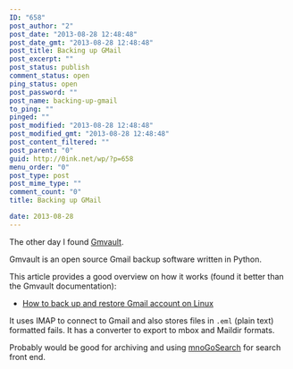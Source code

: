 ```yaml
---
ID: "658"
post_author: "2"
post_date: "2013-08-28 12:48:48"
post_date_gmt: "2013-08-28 12:48:48"
post_title: Backing up GMail
post_excerpt: ""
post_status: publish
comment_status: open
ping_status: open
post_password: ""
post_name: backing-up-gmail
to_ping: ""
pinged: ""
post_modified: "2013-08-28 12:48:48"
post_modified_gmt: "2013-08-28 12:48:48"
post_content_filtered: ""
post_parent: "0"
guid: http://0ink.net/wp/?p=658
menu_order: "0"
post_type: post
post_mime_type: ""
comment_count: "0"
title: Backing up GMail

date: 2013-08-28
---
```


The other day I found <a href="http://gmvault.org/index.html">Gmvault</a>.

Gmvault is an open source Gmail backup software written in Python.

This article provides a good overview on how it works (found it better than the Gmvault documentation):

<ul>
<li><a href="http://xmodulo.com/2013/08/how-to-back-up-and-restore-gmail-account-on-linux.html">How to back up and restore Gmail account on Linux</a></li>
</ul>

It uses IMAP to connect to Gmail and also stores files in <code>.eml</code> (plain text) formatted fails.  It has a converter to export to mbox and Maildir formats.

Probably would be good for archiving and using <a href="http://freecode.com/projects/udmsearch">mnoGoSearch</a> for search front end.

